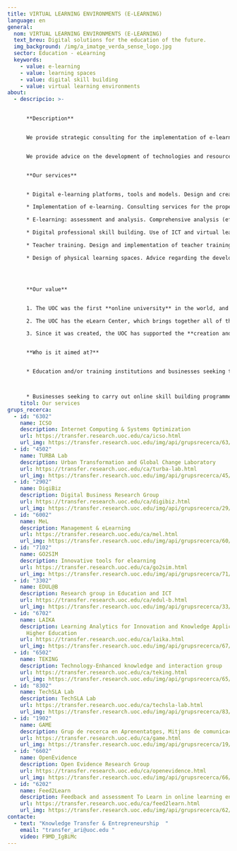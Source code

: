 ```yaml
---
title: VIRTUAL LEARNING ENVIRONMENTS (E-LEARNING)
language: en
general:
  nom: VIRTUAL LEARNING ENVIRONMENTS (E-LEARNING)
  text_breu: Digital solutions for the education of the future.
  img_background: /img/a_imatge_verda_sense_logo.jpg
  sector: Education - eLearning
  keywords:
    - value: e-learning
    - value: learning spaces
    - value: digital skill building
    - value: virtual learning environments
about:
  - descripcio: >-
      

      **Description**


      We provide strategic consulting for the implementation of e-learning-based educational models, as well as tools and resources tailored to your organization, with the aim of customizing learning. 


      We provide advice on the development of technologies and resources aimed at building the skills of the human capital in your organization.


      **Our services**


      * Digital e-learning platforms, tools and models. Design and creation of platforms, simulators and digital environments, as well as development of e-learning tools and applications aimed at the development of flexible, tailor-made, formal and informal programmes.

      * Implementation of e-learning. Consulting services for the proper implementation of e-learning programmes. These include analysing needs and the competencies to be developed, designing the learning process, proposing and/or creating e-learning tools and spaces, content incorporation strategy, and analysing online students' behaviour and perceptions to enhance immersive experiences and student engagement. As well as adding ethical and inclusive resources to get the best possible performance out of virtual learning. 

      * E-learning: assessment and analysis. Comprehensive analysis (effectiveness, quality and satisfaction), proposal regarding the assessment process, analysis of the most efficient customized online feedback strategy for students, learning analytics, and data processing for improved education.

      * Digital professional skill building. Use of ICT and virtual learning environment tools for the development of professional skills and competencies.

      * Teacher training. Design and implementation of teacher training processes for an efficient use of ICT in educational programmes.

      * Design of physical learning spaces. Advice regarding the development of learning spaces on the basis of scientific evidence and from a pedagogical point of view.




      **Our value**


      1. The UOC was the first **online university** in the world, and its fully digital management and educational model has been one of its main points of research and innovation for over thirty years. 

      2. The UOC has the eLearn Center, which brings together all of the UOC's experts in applied research and innovation focused on e-learning and which, as a result of forming part of an online university, is also a laboratory for experimenting in real environments.

      3. Since it was created, the UOC has supported the **creation and improvement** of ICT-based educational programmes in many universities, companies and schools in Catalonia, Spain and worldwide.


      **Who is it aimed at?**


      * Education and/or training institutions and businesses seeking to improve their education programmes and provide more flexible and customized services.



      * Businesses seeking to carry out online skill building programmes to increase their staff's competencies and increase their retention of talent.
    titol: Our services
grups_recerca:
  - id: "6302"
    name: ICSO
    description: Internet Computing & Systems Optimization
    url: https://transfer.research.uoc.edu/ca/icso.html
    url_img: https://transfer.research.uoc.edu/img/api/grupsrecerca/63/image/1594283737757
  - id: "4502"
    name: TURBA Lab
    description: Urban Transformation and Global Change Laboratory
    url: https://transfer.research.uoc.edu/ca/turba-lab.html
    url_img: https://transfer.research.uoc.edu/img/api/grupsrecerca/45/image/1594289098765
  - id: "2902"
    name: DigiBiz
    description: Digital Business Research Group
    url: https://transfer.research.uoc.edu/ca/digibiz.html
    url_img: https://transfer.research.uoc.edu/img/api/grupsrecerca/29/image/1594030464767
  - id: "6002"
    name: MeL
    description: Management & eLearning
    url: https://transfer.research.uoc.edu/ca/mel.html
    url_img: https://transfer.research.uoc.edu/img/api/grupsrecerca/60/image/1594105989429
  - id: "7102"
    name: GO2SIM
    description: Innovative tools for elearning
    url: https://transfer.research.uoc.edu/ca/go2sim.html
    url_img: https://transfer.research.uoc.edu/img/api/grupsrecerca/71/image/1588436017688
  - id: "3302"
    name: EDUL@B
    description: Research group in Education and ICT
    url: https://transfer.research.uoc.edu/ca/edul-b.html
    url_img: https://transfer.research.uoc.edu/img/api/grupsrecerca/33/image/1594281369927
  - id: "6702"
    name: LAIKA
    description: Learning Analytics for Innovation and Knowledge Application in
      Higher Education
    url: https://transfer.research.uoc.edu/ca/laika.html
    url_img: https://transfer.research.uoc.edu/img/api/grupsrecerca/67/image/1588244712120
  - id: "6502"
    name: TEKING
    description: Technology-Enhanced knowledge and interaction group
    url: https://transfer.research.uoc.edu/ca/teking.html
    url_img: https://transfer.research.uoc.edu/img/api/grupsrecerca/65/image/1594213794207
  - id: "8302"
    name: TechSLA Lab
    description: TechSLA Lab
    url: https://transfer.research.uoc.edu/ca/techsla-lab.html
    url_img: https://transfer.research.uoc.edu/img/api/grupsrecerca/83/image/1594215435054
  - id: "1902"
    name: GAME
    description: Grup de recerca en Aprenentatges, Mitjans de comunicació i Entreteniment
    url: https://transfer.research.uoc.edu/ca/game.html
    url_img: https://transfer.research.uoc.edu/img/api/grupsrecerca/19/image/1591614546348
  - id: "6602"
    name: OpenEvidence
    description: Open Evidence Research Group
    url: https://transfer.research.uoc.edu/ca/openevidence.html
    url_img: https://transfer.research.uoc.edu/img/api/grupsrecerca/66/image/1594111453905
  - id: "6202"
    name: Feed2Learn
    description: Feedback and assessment To Learn in online learning environments
    url: https://transfer.research.uoc.edu/ca/feed2learn.html
    url_img: https://transfer.research.uoc.edu/img/api/grupsrecerca/62/image/1594032673387
contacte:
  - text: "Knowledge Transfer & Entrepreneurship  "
    email: "transfer_ari@uoc.edu "
    video: F9MD_IgBiMc
---
```

